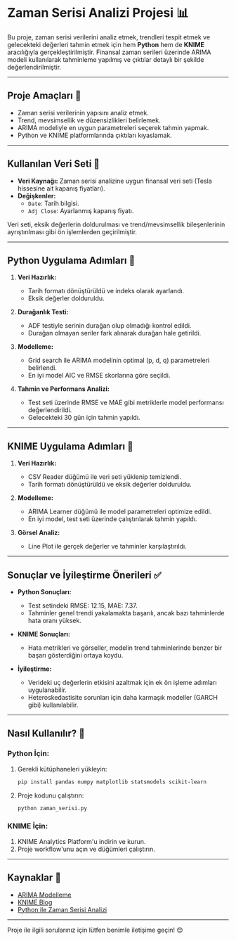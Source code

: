 # Zaman Serisi Analizi Projesi 📊

Bu proje, zaman serisi verilerini analiz etmek, trendleri tespit etmek ve gelecekteki değerleri tahmin etmek için hem **Python** hem de **KNIME** aracılığıyla gerçekleştirilmiştir. Finansal zaman serileri üzerinde ARIMA modeli kullanılarak tahminleme yapılmış ve çıktılar detaylı bir şekilde değerlendirilmiştir.

---

## Proje Amaçları 🚀

- Zaman serisi verilerinin yapısını analiz etmek.
- Trend, mevsimsellik ve düzensizlikleri belirlemek.
- ARIMA modeliyle en uygun parametreleri seçerek tahmin yapmak.
- Python ve KNIME platformlarında çıktıları kıyaslamak.

---

## Kullanılan Veri Seti 📂

- **Veri Kaynağı:** Zaman serisi analizine uygun finansal veri seti (Tesla hissesine ait kapanış fiyatları).
- **Değişkenler:**
  - `Date`: Tarih bilgisi.
  - `Adj Close`: Ayarlanmış kapanış fiyatı.

Veri seti, eksik değerlerin doldurulması ve trend/mevsimsellik bileşenlerinin ayrıştırılması gibi ön işlemlerden geçirilmiştir.

---

## Python Uygulama Adımları 🔄

1. **Veri Hazırlık:**
   - Tarih formatı dönüştürüldü ve indeks olarak ayarlandı.
   - Eksik değerler dolduruldu.

2. **Durağanlık Testi:**
   - ADF testiyle serinin durağan olup olmadığı kontrol edildi.
   - Durağan olmayan seriler fark alınarak durağan hale getirildi.

3. **Modelleme:**
   - Grid search ile ARIMA modelinin optimal (p, d, q) parametreleri belirlendi.
   - En iyi model AIC ve RMSE skorlarına göre seçildi.

4. **Tahmin ve Performans Analizi:**
   - Test seti üzerinde RMSE ve MAE gibi metriklerle model performansı değerlendirildi.
   - Gelecekteki 30 gün için tahmin yapıldı.

---

## KNIME Uygulama Adımları 🫰

1. **Veri Hazırlık:**
   - CSV Reader düğümü ile veri seti yüklenip temizlendi.
   - Tarih formatı dönüştürüldü ve eksik değerler dolduruldu.

2. **Modelleme:**
   - ARIMA Learner düğümü ile model parametreleri optimize edildi.
   - En iyi model, test seti üzerinde çalıştırılarak tahmin yapıldı.

3. **Görsel Analiz:**
   - Line Plot ile gerçek değerler ve tahminler karşılaştırıldı.

---

## Sonuçlar ve İyileştirme Önerileri ✅

- **Python Sonuçları:**
  - Test setindeki RMSE: 12.15, MAE: 7.37.
  - Tahminler genel trendi yakalamakta başarılı, ancak bazı tahminlerde hata oranı yüksek.

- **KNIME Sonuçları:**
  - Hata metrikleri ve görseller, modelin trend tahminlerinde benzer bir başarı gösterdiğini ortaya koydu.

- **İyileştirme:**
  - Verideki uç değerlerin etkisini azaltmak için ek ön işleme adımları uygulanabilir.
  - Heteroskedastisite sorunları için daha karmaşık modeller (GARCH gibi) kullanılabilir.

---

## Nasıl Kullanılır? 🔧

### Python İçin:
1. Gerekli kütüphaneleri yükleyin:
   ```bash
   pip install pandas numpy matplotlib statsmodels scikit-learn
   ```
2. Proje kodunu çalıştırın:
   ```bash
   python zaman_serisi.py
   ```

### KNIME İçin:
1. KNIME Analytics Platform'u indirin ve kurun.
2. Proje workflow'unu açın ve düğümleri çalıştırın.

---

## Kaynaklar 📖

- [ARIMA Modelleme](https://tr.wikipedia.org/wiki/Zaman_serisi)
- [KNIME Blog](https://www.knime.com/blog/building-a-time-series-analysis-application)
- [Python ile Zaman Serisi Analizi](https://miuul.com/blog/veri-biliminde-zaman-serileri)

---

Proje ile ilgili sorularınız için lütfen benimle iletişime geçin! 😊
